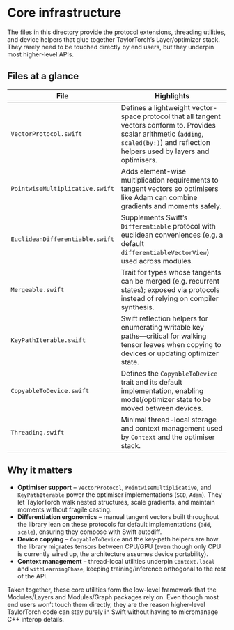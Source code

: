 # Core infrastructure

The files in this directory provide the protocol extensions, threading
utilities, and device helpers that glue together TaylorTorch’s Layer/optimizer
stack. They rarely need to be touched directly by end users, but they underpin
most higher-level APIs.

## Files at a glance

| File | Highlights |
| --- | --- |
| `VectorProtocol.swift` | Defines a lightweight vector-space protocol that all tangent vectors conform to. Provides scalar arithmetic (`adding`, `scaled(by:)`) and reflection helpers used by layers and optimisers. |
| `PointwiseMultiplicative.swift` | Adds element-wise multiplication requirements to tangent vectors so optimisers like Adam can combine gradients and moments safely. |
| `EuclideanDifferentiable.swift` | Supplements Swift’s `Differentiable` protocol with euclidean conveniences (e.g. a default `differentiableVectorView`) used across modules. |
| `Mergeable.swift` | Trait for types whose tangents can be merged (e.g. recurrent states); exposed via protocols instead of relying on compiler synthesis. |
| `KeyPathIterable.swift` | Swift reflection helpers for enumerating writable key paths—critical for walking tensor leaves when copying to devices or updating optimizer state. |
| `CopyableToDevice.swift` | Defines the `CopyableToDevice` trait and its default implementation, enabling model/optimizer state to be moved between devices. |
| `Threading.swift` | Minimal thread-local storage and context management used by `Context` and the optimiser stack. |

## Why it matters

- **Optimiser support** – `VectorProtocol`, `PointwiseMultiplicative`, and
  `KeyPathIterable` power the optimiser implementations (`SGD`, `Adam`). They
  let TaylorTorch walk nested structures, scale gradients, and maintain moments
  without fragile casting.
- **Differentiation ergonomics** – manual tangent vectors built throughout the
  library lean on these protocols for default implementations (`add`, `scale`),
  ensuring they compose with Swift autodiff.
- **Device copying** – `CopyableToDevice` and the key-path helpers are how the
  library migrates tensors between CPU/GPU (even though only CPU is currently
  wired up, the architecture assumes device portability).
- **Context management** – thread-local utilities underpin `Context.local` and
  `withLearningPhase`, keeping training/inference orthogonal to the rest of the
  API.

Taken together, these core utilities form the low-level framework that the
Modules/Layers and Modules/Graph packages rely on. Even though most end users
won’t touch them directly, they are the reason higher-level TaylorTorch code can
stay purely in Swift without having to micromanage C++ interop details.
